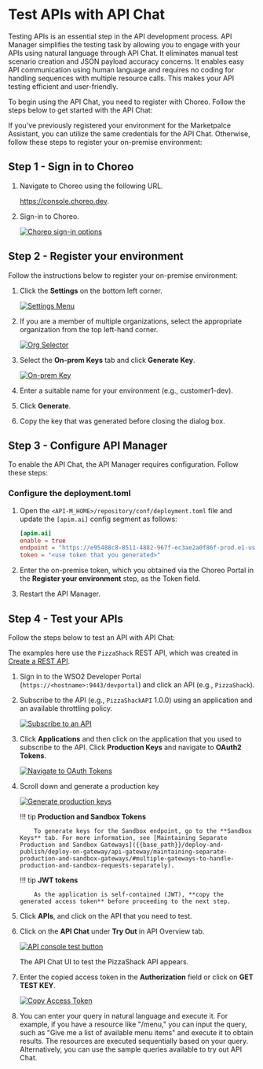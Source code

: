 # Test APIs with API Chat

Testing APIs is an essential step in the API development process. API Manager simplifies the testing task by allowing you to engage with your APIs using natural language through API Chat. It eliminates manual test scenario creation and JSON payload accuracy concerns. It enables easy API communication using human language and requires no coding for handling sequences with multiple resource calls. This makes your API testing efficient and user-friendly.

To begin using the API Chat, you need to register with Choreo. Follow the steps below to get started with the API Chat:

If you've previously registered your environment for the Marketpalce Assistant, you can utilize the same credentials for the API Chat. Otherwise, follow these steps to register your on-premise environment:

## Step 1 - Sign in to Choreo

1. Navigate to Choreo using the following URL.

   <a href="https://console.choreo.dev/?apianalytics=true?utm_source=apim_docs">https://console.choreo.dev</a>.

2. Sign-in to Choreo.

   [![Choreo sign-in options]({{base_path}}/assets/img/observe/sign-in-choreo.png)]({{base_path}}/assets/img/observe/sign-in-choreo.png)

## Step 2 - Register your environment

Follow the instructions below to register your on-premise environment:

1. Click the **Settings** on the bottom left corner.

   [![Settings Menu]({{base_path}}/assets/img/observe/settings-menu.png)]({{base_path}}/assets/img/observe/settings-menu.png)

2. If you are a member of multiple organizations, select the appropriate organization from the top left-hand corner.

   [![Org Selector]({{base_path}}/assets/img/observe/organization-selector.png)]({{base_path}}/assets/img/observe/organization-selector.png)

3. Select the **On-prem Keys** tab and click **Generate Key**.

   [![On-prem Key]({{base_path}}/assets/img/observe/on-prem-key.png)]({{base_path}}/assets/img/observe/on-prem-key.png)

4. Enter a suitable name for your environment (e.g., customer1-dev).

5. Click **Generate**.
6. Copy the key that was generated before closing the dialog box.

## Step 3 - Configure API Manager

To enable the API Chat, the API Manager requires configuration. Follow these steps:

### Configure the deployment.toml

1. Open the `<API-M_HOME>/repository/conf/deployment.toml` file and update the `[apim.ai]` config segment as follows:

   ```toml
   [apim.ai]
   enable = true
   endpoint = "https://e95488c8-8511-4882-967f-ec3ae2a0f86f-prod.e1-us-east-azure.choreoapis.dev/lgpt/interceptor-service/interceptor-service-be2/v1.0"
   token = "<use token that you generated>"
   ```

2. Enter the on-premise token, which you obtained via the Choreo Portal in the **Register your environment** step, as the Token field.
3. Restart the API Manager.

## Step 4 - Test your APIs

Follow the steps below to test an API with API Chat:

The examples here use the `PizzaShack` REST API, which was created in [Create a REST API]({{base_path}}/design/create-api/create-rest-api/create-a-rest-api/).

1.  Sign in to the WSO2 Developer Portal (`https://<hostname>:9443/devportal`) and click an API (e.g., `PizzaShack`).

2.  Subscribe to the API (e.g., `PizzaShackAPI` 1.0.0) using an application and an available throttling policy.

    [![Subscribe to an API]({{base_path}}/assets/img/learn/subscribe-to-api.png)]({{base_path}}/assets/img/learn/subscribe-to-api.png)

3.  Click **Applications** and then click on the application that you used to subscribe to the API. Click **Production Keys** and navigate to **OAuth2 Tokens**.

    [![Navigate to OAuth Tokens]({{base_path}}/assets/img/learn/navigate-to-oauth-tokens-api-console.png)]({{base_path}}/assets/img/learn/navigate-to-oauth-tokens-api-console.png)

4.  Scroll down and generate a production key

    [![Generate production keys]({{base_path}}/assets/img/learn/generate-keys-production.png)]({{base_path}}/assets/img/learn/generate-keys-production.png)

    !!! tip
    **Production and Sandbox Tokens**

            To generate keys for the Sandbox endpoint, go to the **Sandbox Keys** tab. For more information, see [Maintaining Separate Production and Sandbox Gateways]({{base_path}}/deploy-and-publish/deploy-on-gateway/api-gateway/maintaining-separate-production-and-sandbox-gateways/#multiple-gateways-to-handle-production-and-sandbox-requests-separately).

    !!! tip
    **JWT tokens**

            As the application is self-contained (JWT), **copy the generated access token** before proceeding to the next step.

5.  Click **APIs**, and click on the API that you need to test.

6.  Click on the **API Chat** under **Try Out** in API Overview tab.

    [![API console test button]({{base_path}}/assets/img/get_started/api-chat.png)]({{base_path}}/assets/img/get_started/api-chat.png)

    The API Chat UI to test the PizzaShack API appears.

7.  Enter the copied access token in the **Authorization** field or click on **GET TEST KEY**.

    [![Copy Access Token]({{base_path}}/assets/img/get_started/api-chat-configure-key.png)]({{base_path}}/assets/img/get_started/api-chat-configure-key.png)

8.  You can enter your query in natural language and execute it. For example, if you have a resource like "/menu," you can input the query, such as "Give me a list of available menu items" and execute it to obtain results. The resources are executed sequentially based on your query. Alternatively, you can use the sample queries available to try out API Chat.
